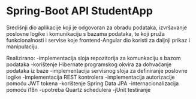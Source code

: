 # Spring-Boot API StudentApp
Središnji dio aplikacije koji je odgovoran za obradu podataka, izvršavanje poslovne logike i komunikaciju s bazama podataka,
te koji pruža funkcionalnosti i servise koje frontend-Angular dio koristi za daljnji prikaz i manipulaciju. 

Realizirano:
-implementacija sloja repozitorija za komunkaciju s bazom podataka
-korištenje Hibernate programskog okvira za dohvaćanje podataka iz baze
-implementacija servisnog sloja za definiranje poslovne logike
-implementacija REST kontrolera
-implementacija autorizacije pomoću JWT tokena
-korištenje Spring Data JPA
-internacionalizacija pomoću i18n
-upotreba Quartz schedulera
-jUnit testiranje


